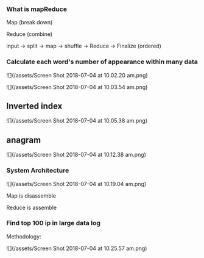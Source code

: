 ### What is mapReduce

Map \(break down\)

Reduce \(combine\)

input -&gt; split -&gt; map -&gt; shuffle -&gt; Reduce -&gt; Finalize \(ordered\)

### Calculate each word's number of appearance within many data

![](/assets/Screen Shot 2018-07-04 at 10.02.20 am.png)

![](/assets/Screen Shot 2018-07-04 at 10.03.54 am.png)

## Inverted index

![](/assets/Screen Shot 2018-07-04 at 10.05.38 am.png)

## anagram

![](/assets/Screen Shot 2018-07-04 at 10.12.38 am.png)

### System Architecture

![](/assets/Screen Shot 2018-07-04 at 10.19.04 am.png)

Map is disassemble

Reduce is assemble

### Find top 100 ip in large data log

Methodology:

![](/assets/Screen Shot 2018-07-04 at 10.25.57 am.png)





